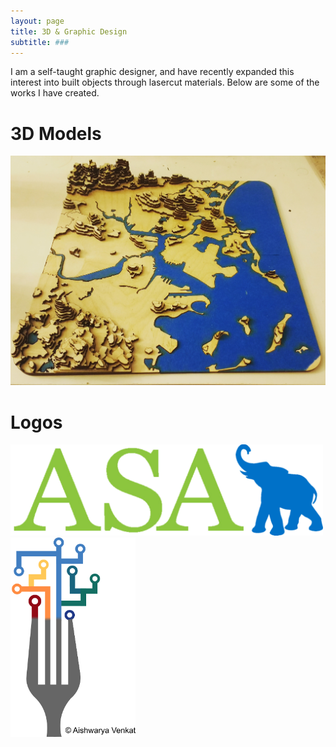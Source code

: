 ```yaml
---
layout: page
title: 3D & Graphic Design
subtitle: ###
---
```


I am a self-taught graphic designer, and have recently expanded this interest into built objects through lasercut materials. Below are some of the works I have created.

# 3D Models
![](./img/gbos_lasercut.jpg)

# Logos


<img src="./img/AV_ASAT-LOGO.png" alt="" width="500">
<img src="./img/AV_nds_logo.png" alt="" width="200">

